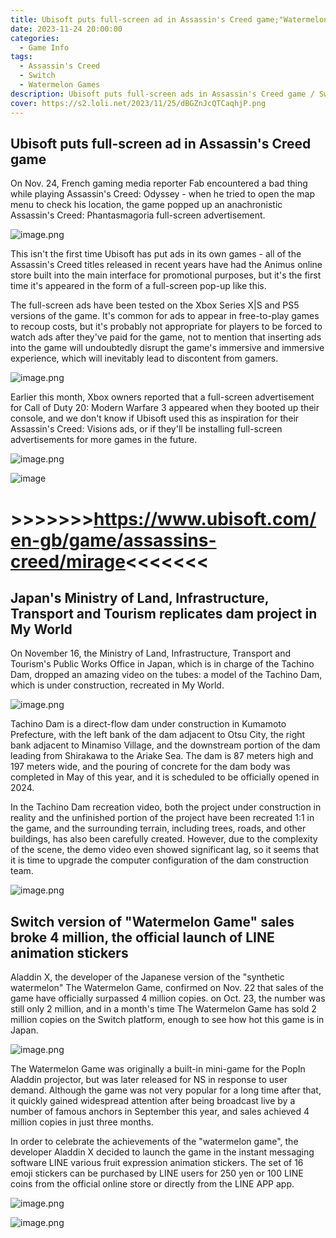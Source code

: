```yaml
---
title: Ubisoft puts full-screen ad in Assassin's Creed game;"Watermelon Game" sales broke 4 million
date: 2023-11-24 20:00:00
categories:
  - Game Info
tags:
  - Assassin's Creed
  - Switch
  - Watermelon Games
description: Ubisoft puts full-screen ads in Assassin's Creed game / Switch version of Watermelon Games breaks 4 million sales
cover: https://s2.loli.net/2023/11/25/dBGZnJcQTCaqhjP.png
---
```


## Ubisoft puts full-screen ad in Assassin's Creed game

On Nov. 24, French gaming media reporter Fab encountered a bad thing while playing Assassin's Creed: Odyssey - when he tried to open the map menu to check his location, the game popped up an anachronistic Assassin's Creed: Phantasmagoria full-screen advertisement.

![image.png](https://s2.loli.net/2023/11/25/dvcFYjR9xMQwtO6.png)

This isn't the first time Ubisoft has put ads in its own games - all of the Assassin's Creed titles released in recent years have had the Animus online store built into the main interface for promotional purposes, but it's the first time it's appeared in the form of a full-screen pop-up like this.

The full-screen ads have been tested on the Xbox Series X|S and PS5 versions of the game. It's common for ads to appear in free-to-play games to recoup costs, but it's probably not appropriate for players to be forced to watch ads after they've paid for the game, not to mention that inserting ads into the game will undoubtedly disrupt the game's immersive and immersive experience, which will inevitably lead to discontent from gamers.

![image.png](https://s2.loli.net/2023/11/25/NYqoksUaArwVTF9.png)

Earlier this month, Xbox owners reported that a full-screen advertisement for Call of Duty 20: Modern Warfare 3 appeared when they booted up their console, and we don't know if Ubisoft used this as inspiration for their Assassin's Creed: Visions ads, or if they'll be installing full-screen advertisements for more games in the future.

![image.png](https://s2.loli.net/2023/11/25/NXcvwhF2Of4l1yV.png)

![image](https://github.com/KXHH2021/dazhuangcn.top/assets/88917933/700f8413-bb61-45ea-b80b-cf1e6e3ee590)
# >>>>>>>https://www.ubisoft.com/en-gb/game/assassins-creed/mirage<<<<<<<


## Japan's Ministry of Land, Infrastructure, Transport and Tourism replicates dam project in My World

On November 16, the Ministry of Land, Infrastructure, Transport and Tourism's Public Works Office in Japan, which is in charge of the Tachino Dam, dropped an amazing video on the tubes: a model of the Tachino Dam, which is under construction, recreated in My World.

![image.png](https://s2.loli.net/2023/11/25/WflxXHeRpGShwDQ.png)

Tachino Dam is a direct-flow dam under construction in Kumamoto Prefecture, with the left bank of the dam adjacent to Otsu City, the right bank adjacent to Minamiso Village, and the downstream portion of the dam leading from Shirakawa to the Ariake Sea. The dam is 87 meters high and 197 meters wide, and the pouring of concrete for the dam body was completed in May of this year, and it is scheduled to be officially opened in 2024.

In the Tachino Dam recreation video, both the project under construction in reality and the unfinished portion of the project have been recreated 1:1 in the game, and the surrounding terrain, including trees, roads, and other buildings, has also been carefully created. However, due to the complexity of the scene, the demo video even showed significant lag, so it seems that it is time to upgrade the computer configuration of the dam construction team.

![image.png](https://s2.loli.net/2023/11/25/mByN3ScZ2WYeIUd.png)


## Switch version of "Watermelon Game" sales broke 4 million, the official launch of LINE animation stickers

Aladdin X, the developer of the Japanese version of the "synthetic watermelon" The Watermelon Game, confirmed on Nov. 22 that sales of the game have officially surpassed 4 million copies. on Oct. 23, the number was still only 2 million, and in a month's time The Watermelon Game has sold 2 million copies on the Switch platform, enough to see how hot this game is in Japan.

![image.png](https://s2.loli.net/2023/11/25/IXRWuSYCAJ1nBH8.png)

The Watermelon Game was originally a built-in mini-game for the PopIn Aladdin projector, but was later released for NS in response to user demand. Although the game was not very popular for a long time after that, it quickly gained widespread attention after being broadcast live by a number of famous anchors in September this year, and sales achieved 4 million copies in just three months.

In order to celebrate the achievements of the "watermelon game", the developer Aladdin X decided to launch the game in the instant messaging software LINE various fruit expression animation stickers. The set of 16 emoji stickers can be purchased by LINE users for 250 yen or 100 LINE coins from the official online store or directly from the LINE APP app.

![image.png](https://s2.loli.net/2023/11/25/nLVDsXStgFj5OZw.png)



![image.png](https://s2.loli.net/2023/11/25/H5xdCfXGw83lFO9.png)



